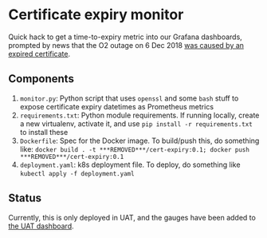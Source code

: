 # Certificate expiry monitor

Quick hack to get a time-to-expiry metric into our Grafana dashboards, prompted by news that the O2 outage on 6 Dec 2018 [was caused by an expired certificate](https://www.ericsson.com/en/press-releases/2018/12/update-on-software-issue-impacting-certain-customers).

## Components

1. `monitor.py`: Python script that uses `openssl` and some `bash` stuff to expose certificate expiry datetimes as Prometheus metrics
1. `requirements.txt`: Python module requirements. If running locally, create a new virtualenv, activate it, and use `pip install -r requirements.txt` to install these
1. `Dockerfile`: Spec for the Docker image. To build/push this, do something like: `docker build . -t ***REMOVED***/cert-expiry:0.1; docker push ***REMOVED***/cert-expiry:0.1`
1. `deployment.yaml`: k8s deployment file. To deploy, do something like `kubectl apply -f deployment.yaml`

## Status

Currently, this is only deployed in UAT, and the gauges have been added to [the UAT dashboard](https://***REMOVED***/).
